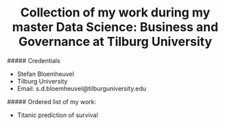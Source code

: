 <center> <h1>Collection of my work during my master Data Science: Business and Governance at Tilburg University</h1> </center>
##### Credentials
<ul>
  <li>Stefan Bloemheuvel</li>
  <li>Tilburg University</li>
  <li>Email: s.d.bloemheuvel@tilburguniversity.edu</li>
</ul>
##### Ordered list of my work:
<ul>
  <li>Titanic prediction of survival</li>
</ul>
